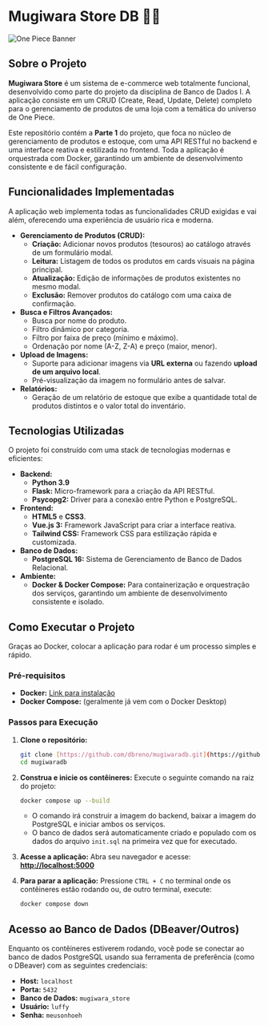 # Mugiwara Store DB 🏴‍☠️

![One Piece Banner](https://i.ibb.co/Kz7gzM6B/one-piece-character-5120x2880-15328.jpg)

## Sobre o Projeto

**Mugiwara Store** é um sistema de e-commerce web totalmente funcional, desenvolvido como parte do projeto da disciplina de Banco de Dados I. A aplicação consiste em um CRUD (Create, Read, Update, Delete) completo para o gerenciamento de produtos de uma loja com a temática do universo de One Piece.

Este repositório contém a **Parte 1** do projeto, que foca no núcleo de gerenciamento de produtos e estoque, com uma API RESTful no backend e uma interface reativa e estilizada no frontend. Toda a aplicação é orquestrada com Docker, garantindo um ambiente de desenvolvimento consistente e de fácil configuração.

## Funcionalidades Implementadas

A aplicação web implementa todas as funcionalidades CRUD exigidas e vai além, oferecendo uma experiência de usuário rica e moderna.

* **Gerenciamento de Produtos (CRUD):**
    * **Criação:** Adicionar novos produtos (tesouros) ao catálogo através de um formulário modal.
    * **Leitura:** Listagem de todos os produtos em cards visuais na página principal.
    * **Atualização:** Edição de informações de produtos existentes no mesmo modal.
    * **Exclusão:** Remover produtos do catálogo com uma caixa de confirmação.
* **Busca e Filtros Avançados:**
    * Busca por nome do produto.
    * Filtro dinâmico por categoria.
    * Filtro por faixa de preço (mínimo e máximo).
    * Ordenação por nome (A-Z, Z-A) e preço (maior, menor).
* **Upload de Imagens:**
    * Suporte para adicionar imagens via **URL externa** ou fazendo **upload de um arquivo local**.
    * Pré-visualização da imagem no formulário antes de salvar.
* **Relatórios:**
    * Geração de um relatório de estoque que exibe a quantidade total de produtos distintos e o valor total do inventário.

## Tecnologias Utilizadas

O projeto foi construído com uma stack de tecnologias modernas e eficientes:

* **Backend:**
    * **Python 3.9**
    * **Flask:** Micro-framework para a criação da API RESTful.
    * **Psycopg2:** Driver para a conexão entre Python e PostgreSQL.
* **Frontend:**
    * **HTML5** e **CSS3**.
    * **Vue.js 3:** Framework JavaScript para criar a interface reativa.
    * **Tailwind CSS:** Framework CSS para estilização rápida e customizada.
* **Banco de Dados:**
    * **PostgreSQL 16:** Sistema de Gerenciamento de Banco de Dados Relacional.
* **Ambiente:**
    * **Docker & Docker Compose:** Para containerização e orquestração dos serviços, garantindo um ambiente de desenvolvimento consistente e isolado.

## Como Executar o Projeto

Graças ao Docker, colocar a aplicação para rodar é um processo simples e rápido.

### Pré-requisitos

* **Docker:** [Link para instalação](https://docs.docker.com/get-docker/)
* **Docker Compose:** (geralmente já vem com o Docker Desktop)

### Passos para Execução

1.  **Clone o repositório:**
    ```bash
    git clone [https://github.com/dbreno/mugiwaradb.git](https://github.com/dbreno/mugiwaradb.git)
    cd mugiwaradb
    ```

2.  **Construa e inicie os contêineres:**
    Execute o seguinte comando na raiz do projeto:
    ```bash
    docker compose up --build
    ```
    * O comando irá construir a imagem do backend, baixar a imagem do PostgreSQL e iniciar ambos os serviços.
    * O banco de dados será automaticamente criado e populado com os dados do arquivo `init.sql` na primeira vez que for executado.

3.  **Acesse a aplicação:**
    Abra seu navegador e acesse:
    [**http://localhost:5000**](http://localhost:5000)

4.  **Para parar a aplicação:**
    Pressione `CTRL + C` no terminal onde os contêineres estão rodando ou, de outro terminal, execute:
    ```bash
    docker compose down
    ```

## Acesso ao Banco de Dados (DBeaver/Outros)

Enquanto os contêineres estiverem rodando, você pode se conectar ao banco de dados PostgreSQL usando sua ferramenta de preferência (como o DBeaver) com as seguintes credenciais:

* **Host:** `localhost`
* **Porta:** `5432`
* **Banco de Dados:** `mugiwara_store`
* **Usuário:** `luffy`
* **Senha:** `meusonhoeh`